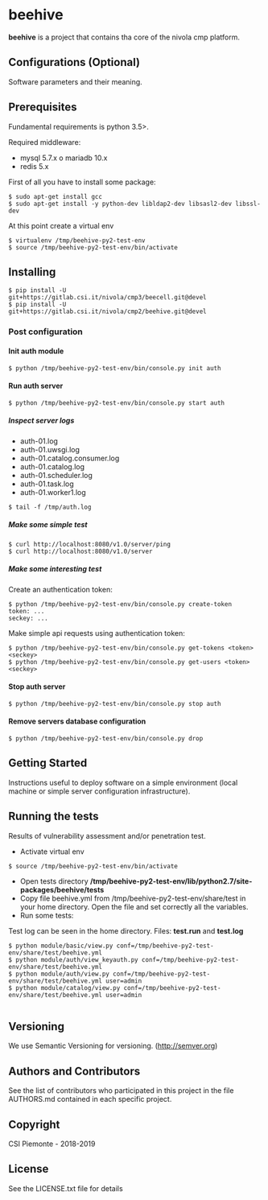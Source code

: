 # beehive
__beehive__ is a project that contains tha core of the nivola cmp platform.

## Configurations (Optional)
Software parameters and their meaning.

## Prerequisites
Fundamental requirements is python 3.5>.

Required middleware:

- mysql 5.7.x o mariadb 10.x
- redis 5.x

First of all you have to install some package:

```
$ sudo apt-get install gcc
$ sudo apt-get install -y python-dev libldap2-dev libsasl2-dev libssl-dev
```

At this point create a virtual env

```
$ virtualenv /tmp/beehive-py2-test-env
$ source /tmp/beehive-py2-test-env/bin/activate
```

## Installing

```
$ pip install -U git+https://gitlab.csi.it/nivola/cmp3/beecell.git@devel
$ pip install -U git+https://gitlab.csi.it/nivola/cmp2/beehive.git@devel
```

### Post configuration

#### Init auth module

```
$ python /tmp/beehive-py2-test-env/bin/console.py init auth
```

#### Run auth server

```
$ python /tmp/beehive-py2-test-env/bin/console.py start auth
```

##### Inspect server logs

- auth-01.log
- auth-01.uwsgi.log
- auth-01.catalog.consumer.log  
- auth-01.catalog.log  
- auth-01.scheduler.log  
- auth-01.task.log
- auth-01.worker1.log

```
$ tail -f /tmp/auth.log

```

##### Make some simple test

```
$ curl http://localhost:8080/v1.0/server/ping
$ curl http://localhost:8080/v1.0/server
```

##### Make some interesting test

Create an authentication token:

```
$ python /tmp/beehive-py2-test-env/bin/console.py create-token
token: ...
seckey: ...
```

Make simple api requests using authentication token:

```
$ python /tmp/beehive-py2-test-env/bin/console.py get-tokens <token> <seckey>
$ python /tmp/beehive-py2-test-env/bin/console.py get-users <token> <seckey>
```

#### Stop auth server

```
$ python /tmp/beehive-py2-test-env/bin/console.py stop auth
```

#### Remove servers database configuration

```
$ python /tmp/beehive-py2-test-env/bin/console.py drop
```

## Getting Started
Instructions useful to deploy software on a simple environment (local machine or simple server configuration infrastructure).

## Running the tests
Results of vulnerability assessment and/or penetration test.

- Activate virtual env

```
$ source /tmp/beehive-py2-test-env/bin/activate
```

- Open tests directory __/tmp/beehive-py2-test-env/lib/python2.7/site-packages/beehive/tests__
- Copy file beehive.yml from /tmp/beehive-py2-test-env/share/test in your home directory. Open the file and set 
  correctly all the <BLANK> variables.
- Run some tests:

Test log can be seen in the home directory. Files: __test.run__ and __test.log__

```
$ python module/basic/view.py conf=/tmp/beehive-py2-test-env/share/test/beehive.yml
$ python module/auth/view_keyauth.py conf=/tmp/beehive-py2-test-env/share/test/beehive.yml
$ python module/auth/view.py conf=/tmp/beehive-py2-test-env/share/test/beehive.yml user=admin
$ python module/catalog/view.py conf=/tmp/beehive-py2-test-env/share/test/beehive.yml user=admin


```



## Versioning
We use Semantic Versioning for versioning. (http://semver.org)

## Authors and Contributors
See the list of contributors who participated in this project in the file AUTHORS.md contained in each specific project.

## Copyright
CSI Piemonte - 2018-2019

## License
See the LICENSE.txt file for details
